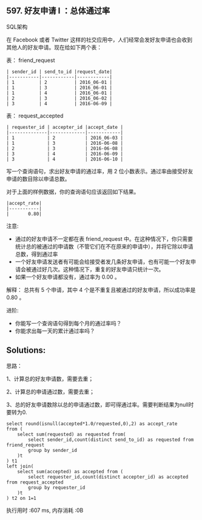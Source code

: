 ## 597. 好友申请 I ：总体通过率
SQL架构

在 Facebook 或者 Twitter 这样的社交应用中，人们经常会发好友申请也会收到其他人的好友申请。现在给如下两个表：

表： friend_request
```
| sender_id | send_to_id |request_date|
|-----------|------------|------------|
| 1         | 2          | 2016_06-01 |
| 1         | 3          | 2016_06-01 |
| 1         | 4          | 2016_06-01 |
| 2         | 3          | 2016_06-02 |
| 3         | 4          | 2016-06-09 |
```
 
表： request_accepted
```
| requester_id | accepter_id |accept_date |
|--------------|-------------|------------|
| 1            | 2           | 2016_06-03 |
| 1            | 3           | 2016-06-08 |
| 2            | 3           | 2016-06-08 |
| 3            | 4           | 2016-06-09 |
| 3            | 4           | 2016-06-10 |
```
 
写一个查询语句，求出好友申请的通过率，用 2 位小数表示。通过率由接受好友申请的数目除以申请总数。

对于上面的样例数据，你的查询语句应该返回如下结果。
```
|accept_rate|
|-----------|
|       0.80|
```
 
注意:

- 通过的好友申请不一定都在表 friend_request 中。在这种情况下，你只需要统计总的被通过的申请数（不管它们在不在原来的申请中），并将它除以申请总数，得到通过率
- 一个好友申请发送者有可能会给接受者发几条好友申请，也有可能一个好友申请会被通过好几次。这种情况下，重复的好友申请只统计一次。
- 如果一个好友申请都没有，通过率为 0.00 。


解释： 总共有 5 个申请，其中 4 个是不重复且被通过的好友申请，所以成功率是 0.80 。


进阶:

- 你能写一个查询语句得到每个月的通过率吗？
- 你能求出每一天的累计通过率吗？
    
    
## Solutions:
思路：

1、计算总的好友申请数，需要去重；

2、计算总的申请通过数，需要去重；

3、总的好友申请数除以总的申请通过数，即可得通过率。需要判断结果为null时要转为0.
```
select round(isnull(accepted*1.0/requested,0),2) as accept_rate
from (
    select sum(requested) as requested from(
        select sender_id,count(distinct send_to_id) as requested from friend_request 
        group by sender_id
    )t
) t1
left join(
    select sum(accepted) as accepted from (
        select requester_id,count(distinct accepter_id) as accepted from request_accepted
        group by requester_id
    )t
) t2 on 1=1
```
执行用时 :607 ms, 内存消耗 :0B

